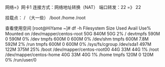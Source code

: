 ﻿网络=》网卡1
连接方式：网络地址转换（NAT）
端口转发：22 =》 22

挂载点：
/   （大一些）
/boot
/home
/root

查看使用空间
[root@HiYame ~]# df -h
Filesystem                 Size  Used Avail Use% Mounted on
/dev/mapper/centos-root     50G  840M   50G   2% /
devtmpfs                   590M     0  590M   0% /dev
tmpfs                      600M     0  600M   0% /dev/shm
tmpfs                      600M  7.8M  592M   2% /run
tmpfs                      600M     0  600M   0% /sys/fs/cgroup
/dev/sda1                  497M  122M  375M  25% /boot
/dev/mapper/centos-root00   44G   33M   44G   1% /root
/dev/mapper/centos-home     40G   33M   40G   1% /home
tmpfs                      120M     0  120M   0% /run/user/0